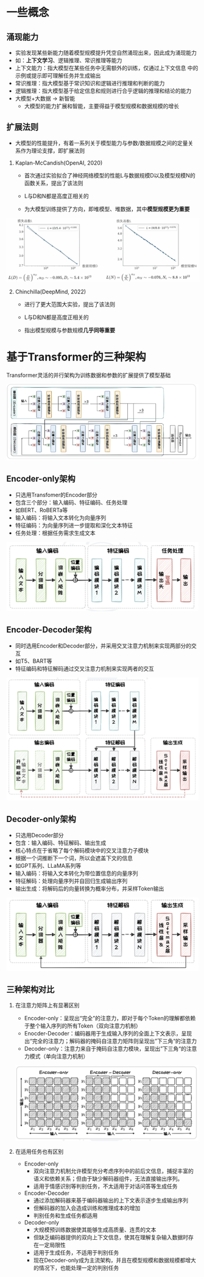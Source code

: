 # 一些概念

## 涌现能力

- 实验发现某些新能力随着模型规模提升凭空自然涌现出来，因此成为涌现能力
- 如：**上下文学习**、逻辑推理、常识推理等能力
- 上下文能力：指大模型在某些任务中无需额外的训练，仅通过上下文信息 中的示例或提示即可理解任务并生成输出
- 常识推理：指大模型基于常识知识和逻辑进行推理和判断的能力
- 逻辑推理：指大模型基于给定信息和规则进行合乎逻辑的推理和结论的能力
- 大模型+大数据 -> 新智能
  - 大模型的能力扩展和智能，主要得益于模型规模和数据规模的增长

## 扩展法则

- 大模型的性能提升，有着一系列关于模型能力与参数/数据规模之间的定量关系作为理论支撑，即扩展法则

1. Kaplan-McCandish(OpenAI, 2020)

   - 首次通过实验拟合了神经网络模型的性能L与数据规模D以及模型规模N的函数关系，提出了该法则

   - L与D和N都是高度正相关的

   - 为大模型训练提供了方向，即堆模型、堆数据，其中**模型规模更为重要**

![image-20250429112434189](./images/2-1-1-Kaplan-McCandish.png)

2. Chinchilla(DeepMind, 2022)

   - 进行了更大范围大实验，提出了该法则

   - L与D和N都是高度正相关的

   - 指出模型规模与参数规模**几乎同等重要**



# 基于Transformer的三种架构

Transformer灵活的并行架构为训练数据和参数的扩展提供了模型基础

![image-20250429112434189](./images/1-2-6-Transformer1.png)

## Encoder-only架构

- 只选用Transfomer的Encoder部分
- 包含三个部分：输入编码、特征编码、任务处理
- 如BERT、RoBERTa等
- 输入编码：将输入文本转化为向量序列
- 特征编码：为向量序列进一步提取和深化文本特征
- 任务处理：根据任务需求生成文本

![image-20250429113128054](./images/2-1-2-Encoder-only.png)

## Encoder-Decoder架构

- 同时选用Encoder和Decoder部分，并采用交叉注意力机制来实现两部分的交互
- 如T5、BART等
- 特征编码和特征解码通过交叉注意力机制来实现两者的交互

![image-20250429113250843](./images/2-1-3-Encoder-Decoder.png)

## Decoder-only架构

- 只选用Decoder部分
- 包含：输入编码、特征解码、输出生成
- 核心特点在于省略了每个解码模块中的交叉注意力子模块
- 根据一个词推断下一个词，所以会遮盖下文的信息
- 如GPT系列、LLaMA系列等
- 输入编码：将输入文本转化为带位置信息的向量序列
- 特征解码：处理向量序列并自回归生成输出序列
- 输出生成：将解码后的向量转换为概率分布，并采样Token输出

![image-20250429113529246](./images/2-1-4-Decoder-only.png)

## 三种架构对比

1. 在注意力矩阵上有显著区别

   - Encoder-only：呈现出“完全”的注意力，即对于每个Token的理解都依赖于整个输入序列的所有Token（双向注意力机制）
   - Enocder-Decoder：编码器用于生成输入序列的全面上下文表示，呈现出“完全的注意力；解码器的掩码自注意力矩阵则呈现出”下三角“的注意力
   - Decoder-only：注意力来自于掩码自注意力模块，呈现出”下三角“的注意力模式（单向注意力机制）

   ![image-20250429113903546](./images/2-1-5-attention_comparison.png)

2. 在适用任务也有区别

   - Encoder-only
     - 双向注意力机制允许模型充分考虑序列中的前后文信息，捕捉丰富的语义和依赖关系；但由于缺少解码器组件，无法直接输出序列。
     - 适用于情感识别等判别任务，不太适用于对话问答等生成任务
   - Encoder-Decoder
     - 通过添加解码器来基于编码器输出的上下文表示逐步生成输出序列
     - 但解码器的加入会造成训练和推理成本的增加
     - 判别任务和生成任务都适用
   - Decoder-only
     - 大规模预训练数据使其能够生成高质量、连贯的文本
     - 但缺乏编码器提供的双向上下文信息，使其在理解复杂输入数据时存在一定局限性
     - 适用于生成任务，不适用于判别任务
     - 现在Decoder-only成为主流架构，并且在模型规模和数据规模都增大的情况下，也能处理一定的判别任务
